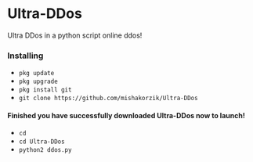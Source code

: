 # Ultra-DDos
Ultra DDos in a python script online ddos!

### Installing

* `pkg update`
* `pkg upgrade`
* `pkg install git `
* `git clone https://github.com/mishakorzik/Ultra-DDos`

#### Finished you have successfully downloaded Ultra-DDos now to launch!

* `cd`
* `cd Ultra-DDos`
* `python2 ddos.py`
